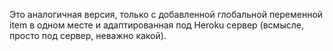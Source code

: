 Это аналогичная версия, только с добавленной глобальной переменной item в одном месте и адаптированная под Heroku сервер (всмысле, просто под сервер, неважно какой).
